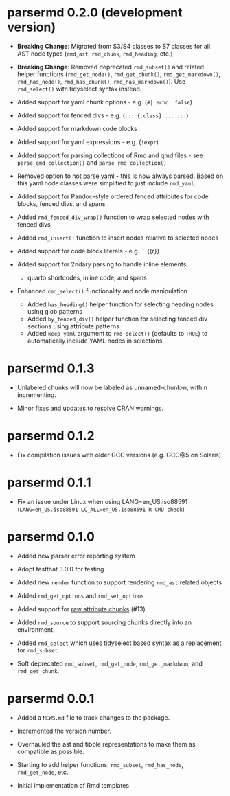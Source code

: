 # parsermd 0.2.0 (development version)

* **Breaking Change**: Migrated from S3/S4 classes to S7 classes for all AST node types (`rmd_ast`, `rmd_chunk`, `rmd_heading`, etc.)

* **Breaking Change**: Removed deprecated `rmd_subset()` and related helper functions (`rmd_get_node()`, `rmd_get_chunk()`, `rmd_get_markdown()`, `rmd_has_node()`, `rmd_has_chunk()`, `rmd_has_markdown()`). Use `rmd_select()` with tidyselect syntax instead.

* Added support for yaml chunk options - e.g. (`#| echo: false`)

* Added support for fenced divs - e.g. (`::: {.class} ... :::`)

* Added support for markdown code blocks

* Added support for yaml expressions - e.g. (`!expr`)

* Added support for parsing collections of Rmd and qmd files - see `parse_qmd_collection()` and `parse_rmd_collection()`

* Removed option to not parse yaml - this is now always parsed. Based on this yaml node classes were simplified to just include `rmd_yaml`.

* Added support for Pandoc-style ordered fenced attributes for code blocks, fenced divs, and spans

* Added `rmd_fenced_div_wrap()` function to wrap selected nodes with fenced divs

* Added `rmd_insert()` function to insert nodes relative to selected nodes

* Added support for code block literals - e.g. ```{{r}}

* Added support for 2ndary parsing to handle inline elements:

  * quarto shortcodes, inline code, and spans

* Enhanced `rmd_select()` functionality and node manipulation

  * Added `has_heading()` helper function for selecting heading nodes using glob patterns
  * Added `by_fenced_div()` helper function for selecting fenced div sections using attribute patterns
  * Added `keep_yaml` argument to `rmd_select()` (defaults to `TRUE`) to automatically include YAML nodes in selections

# parsermd 0.1.3

* Unlabeled chunks will now be labeled as unnamed-chunk-n, with n incrementing.

* Minor fixes and updates to resolve CRAN warnings.

# parsermd 0.1.2

* Fix compilation issues with older GCC versions (e.g. GCC@5 on Solaris)

# parsermd 0.1.1

* Fix an issue under Linux when using LANG=en_US.iso88591 (`LANG=en_US.iso88591 LC_ALL=en_US.iso88591 R CMD check`)

# parsermd 0.1.0

* Added new parser error reporting system

* Adopt testthat 3.0.0 for testing

* Added new `render` function to support rendering `rmd_ast` related objects

* Added `rmd_get_options` and `rmd_set_options`

* Added support for [raw attribute chunks](https://pandoc.org/MANUAL.html#extension-raw_attribute) (#13)

* Added `rmd_source` to support sourcing chunks directly into an environment.

* Added `rmd_select` which uses tidyselect based syntax as a replacement for `rmd_subset`.

* Soft deprecated `rmd_subset`, `rmd_get_node`, `rmd_get_markdwon`, and `rmd_get_chunk`.

# parsermd 0.0.1

* Added a `NEWS.md` file to track changes to the package.

* Incremented the version number.

* Overhauled the ast and tibble representations to make them as compatible as possible.

* Starting to add helper functions: `rmd_subset`, `rmd_has_node`, `rmd_get_node`, etc.

* Initial implementation of Rmd templates

